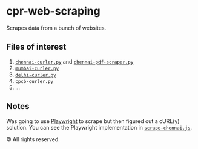 # cpr-web-scraping
Scrapes data from a bunch of websites.

## Files of interest
1. [`chennai-curler.py`](./chennai-curler.py) and [`chennai-pdf-scraper.py`](./chennai-pdf-scraper.py)
2. [`mumbai-curler.py`](./mumbai-curler.py)
3. [`delhi-curler.py`](./delhi-curler.py)
4. `cpcb-curler.py`
5. ...

## Notes
Was going to use [Playwright](https://github.com/microsoft/playwright) to scrape but then figured out a cURL(y) solution. You can see the Playwright implementation in [`scrape-chennai.js`](./scrape-chennai.js).

© All rights reserved.